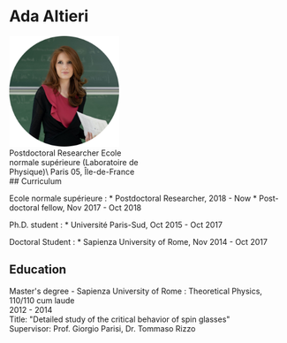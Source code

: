 

# Ada Altieri

<div style="-webkit-column-count: 2; -moz-column-count: 2; column-count: 2; -webkit-column-rule: 1px dotted #e0e0e0; -moz-column-rule: 1px dotted #e0e0e0; column-rule: 1px dotted #e0e0e0;">
  <img height="200px" class="center-block" src="cutpropic.jpg">    
<div style="display: inline-block;">
  Postdoctoral Researcher
Ecole normale supérieure (Laboratoire de Physique)\
Paris 05, Île-de-France
</div>
</div>
## Curriculum

 Ecole normale supérieure
:   * Postdoctoral Researcher, 2018 - Now
	* Post-doctoral fellow, Nov 2017 - Oct 2018

Ph.D. student
: * Université Paris-Sud, Oct 2015 - Oct 2017

Doctoral Student
: * Sapienza University of Rome, Nov 2014 - Oct 2017

## Education
Master's degree - Sapienza University of Rome
:  Theoretical Physics, 110/110 cum laude\
2012 - 2014\
Title: "Detailed study of the critical behavior of spin glasses"\
Supervisor: Prof. Giorgio Parisi, Dr. Tommaso Rizzo



